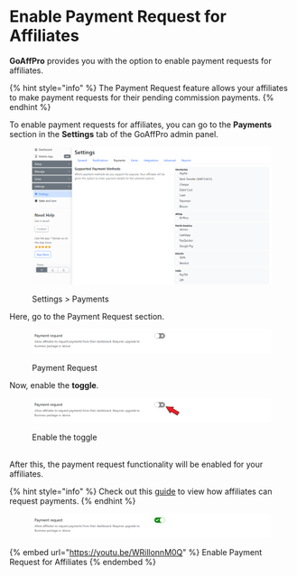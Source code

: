 # Enable Payment Request for Affiliates

**GoAffPro** provides you with the option to enable payment requests for affiliates.

{% hint style="info" %}
The Payment Request feature allows your affiliates to make payment requests for their pending commission payments.
{% endhint %}

To enable payment requests for affiliates, you can go to the **Payments** section in the **Settings** tab of the GoAffPro admin panel.

<figure><img src="../../.gitbook/assets/image (72).png" alt=""><figcaption><p>Settings > Payments </p></figcaption></figure>

Here, go to the Payment Request section.

<figure><img src="../../.gitbook/assets/image (3292).png" alt=""><figcaption><p>Payment Request</p></figcaption></figure>

Now, enable the **toggle**.

<figure><img src="../../.gitbook/assets/Screenshot 2023-07-31 2132646.png" alt=""><figcaption><p>Enable the toggle</p></figcaption></figure>

\
After this, the payment request functionality will be enabled for your affiliates.

{% hint style="info" %}
Check out this [guide](https://docs.goaffpro.com/how-tos/enable-payment-request-for-affiliates/affiliate-payment-request) to view how affiliates can request payments.
{% endhint %}

<figure><img src="../../.gitbook/assets/image (3293).png" alt=""><figcaption></figcaption></figure>

{% embed url="https://youtu.be/WRillonnM0Q" %}
Enable Payment Request for Affiliates
{% endembed %}
